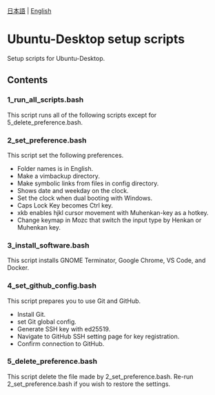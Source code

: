 [日本語](/README.md) | [English](/README_en.md)

# Ubuntu-Desktop setup scripts

Setup scripts for Ubuntu-Desktop.

## Contents

### 1_run_all_scripts.bash

This script runs all of the following scripts except for 5_delete_preference.bash.

### 2_set_preference.bash

This script set the following preferences.
- Folder names is in English.
- Make a vimbackup directory.
- Make symbolic links from files in config directory.
- Shows date and weekday on the clock.
- Set the clock when dual booting with Windows.
- Caps Lock Key becomes Ctrl key.
- xkb enables hjkl cursor movement with Muhenkan-key as a hotkey.
- Change keymap in Mozc that switch the input type by Henkan or Muhenkan key.

### 3_install_software.bash

This script installs GNOME Terminator, Google Chrome, VS Code, and Docker.

### 4_set_github_config.bash

This script prepares you to use Git and GitHub.
- Install Git.
- set Git global config.
- Generate SSH key with ed25519.
- Navigate to GitHub SSH setting page for key registration.
- Confirm connection to GitHub.

### 5_delete_preference.bash

This script delete the file made by 2_set_preference.bash.
Re-run 2_set_preference.bash if you wish to restore the settings.